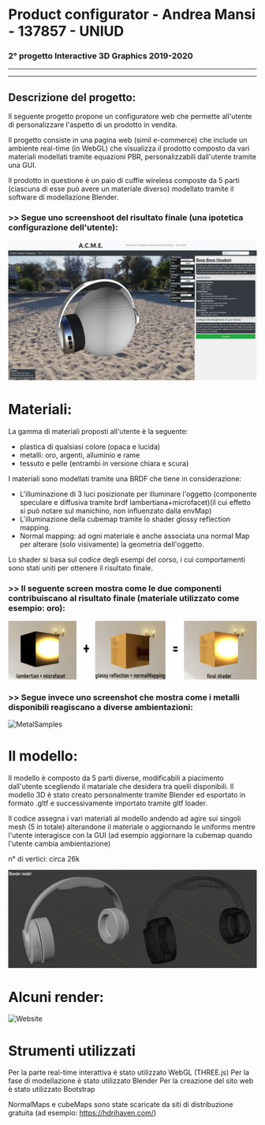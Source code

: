 # Product configurator - Andrea Mansi - 137857 - UNIUD
### 2° progetto Interactive 3D Graphics 2019-2020

---
---
## Descrizione del progetto:
Il seguente progetto propone un configuratore web che permette all'utente di personalizzare l'aspetto di un prodotto in vendita.

Il progetto consiste in una pagina web (simil e-commerce) che include un ambiente real-time (in WebGL) che visualizza il prodotto composto da vari materiali modellati tramite equazioni PBR, personalizzabili dall'utente tramite una GUI.

Il prodotto in questione è un paio di cuffie wireless composte da 5 parti (ciascuna di esse può avere un materiale diverso) modellato tramite il software di modellazione Blender.

### >> Segue uno screenshoot del risultato finale (una ipotetica configurazione dell'utente):

![Website](images/readme/img0.png)

# Materiali:
La gamma di materiali proposti all'utente è la seguente: 
- plastica di qualsiasi colore (opaca e lucida)
- metalli: oro, argenti, alluminio e rame
- tessuto e pelle (entrambi in versione chiara e scura)

I materiali sono modellati tramite una BRDF che tiene in considerazione:
- L'illuminazione di 3 luci posizionate per illuminare l'oggetto (componente speculare e diffusiva tramite brdf lambertiana+microfacet)(il cui effetto si può notare sul manichino, non influenzato dalla envMap)
- L'illuminazione della cubemap tramite lo shader glossy reflection mapping.
- Normal mapping: ad ogni materiale è anche associata una normal Map per alterare (solo visivamente) la geometria dell'oggetto.

Lo shader si basa sul codice degli esempi del corso, i cui comportamenti sono stati uniti per ottenere il risultato finale. 

### >> Il seguente screen mostra come le due componenti contribuiscano al risultato finale (materiale utilizzato come esempio: oro):

![GoldLight](images/readme/img3.png)

### >> Segue invece uno screenshot che mostra come i metalli disponibili reagiscano a diverse ambientazioni:

![MetalSamples](images/readme/img1.png)
  
# Il modello:
Il modello è composto da 5 parti diverse, modificabili a piacimento dall'utente scegliendo il matariale che desidera tra quelli disponibili. Il modello 3D è stato creato personalmente tramite Blender ed esportato in formato .gltf e successivamente importato tramite gltf loader.

Il codice assegna i vari materiali al modello andendo ad agire sui singoli mesh (5 in totale) alterandone il materiale o aggiornando le uniforms mentre l'utente interagisce con la GUI (ad esempio aggiornare la cubemap quando l'utente cambia ambientazione)

n° di vertici: circa 26k

![Website](images/readme/img2.png)

# Alcuni render:
![Website](images/readme/img4.png)

# Strumenti utilizzati

Per la parte real-time interattiva è stato utilizzato WebGL (THREE.js)
Per la fase di modellazione è stato utilizzato Blender
Per la creazione del sito web è stato utilizzato Bootstrap

NormalMaps e cubeMaps sono state scaricate da siti di distribuzione gratuita (ad esempio: https://hdrihaven.com/)

